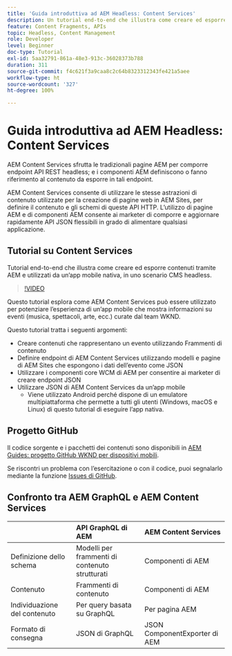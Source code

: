 ```yaml
---
title: 'Guida introduttiva ad AEM Headless: Content Services'
description: Un tutorial end-to-end che illustra come creare ed esporre contenuti utilizzando AEM Headless.
feature: Content Fragments, APIs
topic: Headless, Content Management
role: Developer
level: Beginner
doc-type: Tutorial
exl-id: 5aa32791-861a-48e3-913c-36028373b788
duration: 311
source-git-commit: f4c621f3a9caa8c2c64b8323312343fe421a5aee
workflow-type: ht
source-wordcount: '327'
ht-degree: 100%

---
```


# Guida introduttiva ad AEM Headless: Content Services

AEM Content Services sfrutta le tradizionali pagine AEM per comporre endpoint API REST headless; e i componenti AEM definiscono o fanno riferimento al contenuto da esporre in tali endpoint.

AEM Content Services consente di utilizzare le stesse astrazioni di contenuto utilizzate per la creazione di pagine web in AEM Sites, per definire il contenuto e gli schemi di queste API HTTP. L’utilizzo di pagine AEM e di componenti AEM consente ai marketer di comporre e aggiornare rapidamente API JSON flessibili in grado di alimentare qualsiasi applicazione.

## Tutorial su Content Services

Tutorial end-to-end che illustra come creare ed esporre contenuti tramite AEM e utilizzati da un’app mobile nativa, in uno scenario CMS headless.

>[!VIDEO](https://video.tv.adobe.com/v/329219?quality=12&learn=on&captions=ita)

Questo tutorial esplora come AEM Content Services può essere utilizzato per potenziare l’esperienza di un’app mobile che mostra informazioni su eventi (musica, spettacoli, arte, ecc.) curate dal team WKND.

Questo tutorial tratta i seguenti argomenti:

* Creare contenuti che rappresentano un evento utilizzando Frammenti di contenuto
* Definire endpoint di AEM Content Services utilizzando modelli e pagine di AEM Sites che espongono i dati dell’evento come JSON
* Utilizzare i componenti core WCM di AEM per consentire ai marketer di creare endpoint JSON
* Utilizzare JSON di AEM Content Services da un’app mobile
   * Viene utilizzato Android perché dispone di un emulatore multipiattaforma che permette a tutti gli utenti (Windows, macOS e Linux) di questo tutorial di eseguire l’app nativa.

## Progetto GitHub

Il codice sorgente e i pacchetti dei contenuti sono disponibili in [AEM Guides: progetto GitHub WKND per dispositivi mobili](https://github.com/adobe/aem-guides-wknd-mobile).

Se riscontri un problema con l’esercitazione o con il codice, puoi segnalarlo mediante la funzione [Issues di GitHub](https://github.com/adobe/aem-guides-wknd-mobile/issues).

## Confronto tra AEM GraphQL e AEM Content Services

|                                | API GraphQL di AEM | AEM Content Services |
|--------------------------------|:-----------------|:---------------------|
| Definizione dello schema | Modelli per frammenti di contenuto strutturati | Componenti di AEM |
| Contenuto | Frammenti di contenuto | Componenti di AEM |
| Individuazione del contenuto | Per query basata su GraphQL | Per pagina AEM |
| Formato di consegna | JSON di GraphQL | JSON ComponentExporter di AEM |
